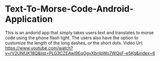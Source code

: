 # Text-To-Morse-Code-Android-Application
This is an andorid app that simply takes users text and translates to morse code using the phone flash light. The users also have the option to 
customize the length of the long dashes, or the short dots.
Video Url: https://www.youtube.com/watch?v=rV2UNfJK18Q&list=PLG3CZEAwI9EqGgyXbrilpWo7WQsF-e5Kg&index=6
